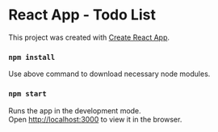 # React App - Todo List

This project was created with [Create React App](https://github.com/facebook/create-react-app).

### `npm install`

Use above command to download necessary node modules.

### `npm start`

Runs the app in the development mode.\
Open [http://localhost:3000](http://localhost:3000) to view it in the browser.

